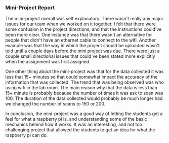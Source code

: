 ### Mini-Project Report

The mini-project overall was self explanatory. There wasn't really any major issues for our team when we worked on it together. I felt that there were some confusion in the project directions, and that the instructions could've been more clear. One instance was that there wasn't an alternative for people that didn't have an ethernet cable to connect to the wifi. Another example was that the way in which the project should be uploaded wasn't told until a couple days before the mini project was due. There were just a couple small directional issues that could've been stated more explicitly when the assignment was first assigned.

One other thing about the mini-project was that for the data collected it was less that 15+ minutes so that could somewhat impact the accuracy of the information that was collected. The trend that was being observed was who using wifi in the lab room. The main reason why that the data is less than 15+ minute is probably because the number of times it was ask to scan was 100. The duration of the data collected would probably be much longer had we changed the number of scans to 150 or 200.

In conclusion, the mini-project was a good way of letting the students get a feel for what a raspberry pi is, and understanding some of the basic mechanics behind how it works. It was an interesting, and not too challenging project that allowed the students to get an idea for what the raspberry pi can do.
